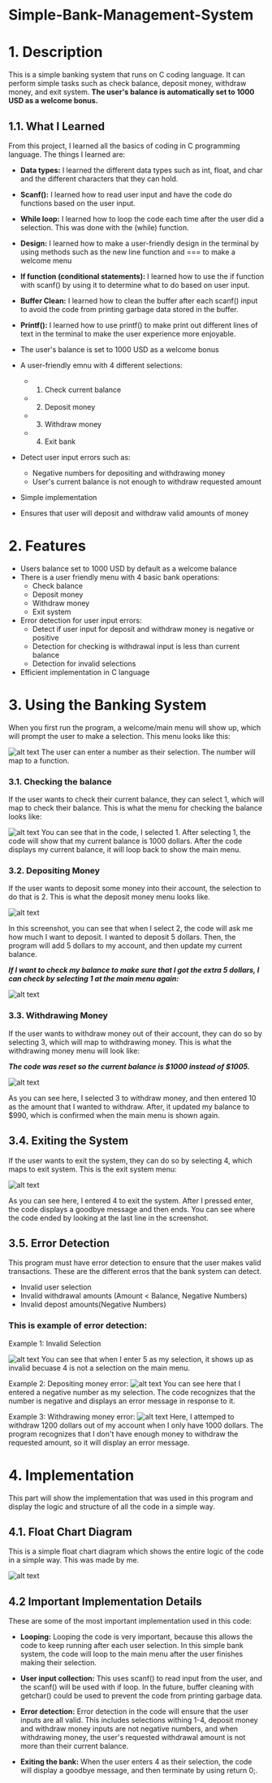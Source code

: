 # Simple-Bank-Management-System

# 1. Description
This is a simple banking system that runs on C coding language. It can perform simple tasks such as check balance, deposit money, withdraw money, and exit system. **The user's balance is automatically set to 1000 USD as a welcome bonus.**

## 1.1. What I Learned
From this project, I learned all the basics of coding in C programming language. The things I learned are:

- **Data types:** I learned the different data types such as int, float, and char and the different characters that they can hold.

- **Scanf():** I learned how to read user input and have the code do functions based on the user input.

- **While loop:** I learned how to loop the code each time after the user did a selection. This was done with the (while) function.

- **Design:** I learned how to make a user-friendly design in the terminal by using methods such as the new line function and === to make a welcome menu

- **If function (conditional statements):** I learned how to use the if function with scanf() by using it to determine what to do based on user input. 

- **Buffer Clean:** I learned how to clean the buffer after each scanf() input to avoid the code from printing garbage data stored in the buffer. 

- **Printf():** I learned how to use printf() to make print out different lines of text in the terminal to make the user experience more enjoyable.

- The user's balance is set to 1000 USD as a welcome bonus

- A user-friendly emnu with 4 different selections:
  - 1. Check current balance
  - 2. Deposit money
  - 3. Withdraw money
  - 4. Exit bank

- Detect user input errors such as:
  - Negative numbers for depositing and withdrawing money
  - User's current balance is not enough to withdraw requested amount

- Simple implementation
- Ensures that user will deposit and withdraw valid amounts of money

# 2. Features
- Users balance set to 1000 USD by default as a welcome balance
- There is a user friendly menu with 4 basic bank operations: 
  - Check balance
  - Deposit money
  - Withdraw money
  - Exit system
- Error detection for user input errors:
  - Detect if user input for deposit and withdraw money is negative or positive
  - Detection for checking is withdrawal input is less than current balance
  - Detection for invalid selections
- Efficient implementation in C language

# 3. Using the Banking System

When you first run the program, a welcome/main menu will show up, which will prompt the user to make a selection. This menu looks like this: 

![alt text](image.png)
The user can enter a number as their selection. The number will map to a function. 

### 3.1. Checking the balance
If the user wants to check their current balance, they can select 1, which will map to check their balance. This is what the menu for checking the balance looks like:

![alt text](image-1.png)
You can see that in the code, I selected 1. After selecting 1, the code will show that my current balance is 1000 dollars. After the code displays my current balance, it will loop back to show the main menu. 

### 3.2. Depositing Money
If the user wants to deposit some money into their account, the selection to do that is 2. This is what the deposit money menu looks like. 

![alt text](image-2.png)

In this screenshot, you can see that when I select 2, the code will ask me how much I want to deposit. I wanted to deposit 5 dollars. Then, the program will add 5 dollars to my account, and then update my current balance.

*__*If I want to check my balance to make sure that I got the extra 5 dollars, I can check by selecting 1 at the main menu again:*__*

![alt text](image-3.png)

### 3.3. Withdrawing Money
If the user wants to withdraw money out of their account, they can do so by selecting 3, which will map to withdrawing money. This is what the withdrawing money menu will look like: 

*__*The code was reset so the current balance is $1000 instead of $1005.*__*

![alt text](image-4.png)

As you can see here, I selected 3 to withdraw money, and then entered 10 as the amount that I wanted to withdraw. After, it updated my balance to $990, which is confirmed when the main menu is shown again. 

## 3.4. Exiting the System

If the user wants to exit the system, they can do so by selecting 4, which maps to exit system. This is the exit system menu:

![alt text](image-5.png)

As you can see here, I entered 4 to exit the system. After I pressed enter, the code displays a goodbye message and then ends. You can see where the code ended by looking at the last line in the screenshot. 

## 3.5. Error Detection

This program must have error detection to ensure that the user makes valid transactions. These are the different erros that the bank system can detect. 
- Invalid user selection
- Invalid withdrawal amounts (Amount < Balance, Negative Numbers)
- Invalid depost amounts(Negative Numbers)
   
### This is example of error detection: 

Example 1: Invalid Selection

![alt text](image-6.png)
You can see that when I enter 5 as my selection, it shows up as invalid becuase 4 is not a selection on the main menu. 

Example 2: Depositing money error: 
![alt text](image-8.png)
You can see here that I entered a negative number as my selection. The code recognizes that the number is negative and displays an error message in response to it. 

Example 3: Withdrawing money error: 
![alt text](image-9.png)
Here, I attemped to withdraw 1200 dollars out of my account when I only have 1000 dollars. The program recognizes that I don't have enough money to withdraw the requested amount, so it will display an error message. 

# 4. Implementation
This part will show the implementation that was used in this program and display the logic and structure of all the code in a simple way.

## 4.1. Float Chart Diagram
This is a simple float chart diagram which shows the entire logic of the code in a simple way. This was made by me. 

![alt text](image-10.png)

## 4.2 Important Implementation Details

These are some of the most important implementation used in this code: 

- **Looping:** Looping the code is very important, because this allows the code to keep running after each user selection. In this simple bank system, the code will loop to the main menu after the user finishes making their selection. 

- **User input collection:** This uses scanf() to read input from the user, and the scanf() will be used with if loop. In the future, buffer cleaning with getchar() could be used to prevent the code from printing garbage data. 

- **Error detection:** Error detection in the code will ensure that the user inputs are all valid. This includes selections withing 1-4, deposit money and withdraw money inputs are not negative numbers, and when withdrawing money, the user's requested withdrawal amount is not more than their current balance.

- **Exiting the bank:** When the user enters 4 as their selection, the code will display a goodbye message, and then terminate by using return 0;.
  






  
